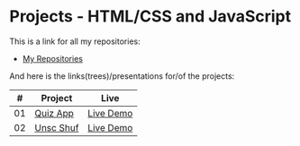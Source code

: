 # Projects - HTML/CSS and JavaScript

This is a link for all my repositories:

-   [My Repositories](https://github.com/DexxterGWM?tab=repositories)

And here is the links(trees)/presentations for/of the projects:

|  #  | Project                                                                                                                     | Live                                                                              |
| :-: | --------------------------------------------------------------------------------------------------------------------------- | --------------------------------------------------------------------------------- |
| 01  | [Quiz App](https://github.com/DexxterGWM/Project-01.02/tree/main/Web%20Page/Quiz%20App)                             | [Live Demo](https://dexxtergwm.github.io/Project-01.02/Web%20Page/Quiz%20App/)               |
| 02  | [Unsc Shuf](https://github.com/DexxterGWM/Project-01.02/tree/main/Web%20Page/Unsc%20Shuf)                             | [Live Demo](https://dexxtergwm.github.io/Project-01.02/Web%20Page/Unsc%20Shuf/)               |
